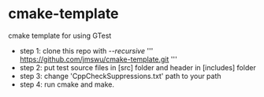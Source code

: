 # cmake-template

cmake template for using GTest

- step 1: clone this repo with *--recursive*
'''
https://github.com/jmswu/cmake-template.git
'''
- step 2: put test source files in [src] folder and header in [includes] folder
- step 3: change 'CppCheckSuppressions.txt' path to your path
- step 4: run cmake and make.
